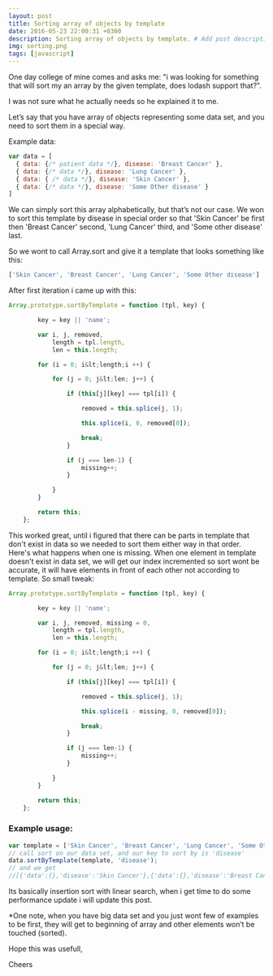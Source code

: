 ```yaml
---
layout: post
title: Sorting array of objects by template
date: 2016-05-23 22:00:31 +0300
description: Sorting array of objects by template. # Add post description (optional)
img: sorting.png
tags: [javascript]
---
```




One day college of mine comes and asks me: "i was looking for something that will sort my an array by the given template, does lodash support that?".

I was not sure what he actually needs so he explained it to me.

Let’s say that you have array of objects representing some data set, and you need to sort them in a special way.

Example data:

```javascript
var data = [
  { data: {/* patient data */}, disease: 'Breast Cancer' },
  { data: {/* data */}, disease: 'Lung Cancer' },
  { data: { /* data */}, disease: 'Skin Cancer' },
  { data: {/* data */}, disease: 'Some Other disease' }
]
```

We can simply sort this array alphabetically, but that’s not our case. We won to sort this template by disease in special order so that 'Skin Cancer' be first then 'Breast Cancer' second, 'Lung Cancer' third, and 'Some other disease' last.

So we wont to call Array.sort and give it a template that looks something like this:

```javascript
['Skin Cancer', 'Breast Cancer', 'Lung Cancer', 'Some Other disease']
```

After first iteration i came up with this:

```javascript
Array.prototype.sortByTemplate = function (tpl, key) {

        key = key || 'name';

        var i, j, removed,
            length = tpl.length,
            len = this.length;

        for (i = 0; i&lt;length;i ++) {

            for (j = 0; j&lt;len; j++) {

                if (this[j][key] === tpl[i]) {

                    removed = this.splice(j, 1);

                    this.splice(i, 0, removed[0]);

                    break;
                }

                if (j === len-1) {
                    missing++;
                }

            }
        }

        return this;
    };
```



This worked great, until i figured that there can be parts in template that don't exist in data so we needed to sort them either way in that order. Here's what happens when one is missing. When one element in template doesn't exist in data set, we will get our index incremented so sort wont be accurate, it will have elements in front of each other not according to template. So small tweak: 

```javascript
Array.prototype.sortByTemplate = function (tpl, key) {

        key = key || 'name';

        var i, j, removed, missing = 0,
            length = tpl.length,
            len = this.length;

        for (i = 0; i&lt;length;i ++) {

            for (j = 0; j&lt;len; j++) {

                if (this[j][key] === tpl[i]) {

                    removed = this.splice(j, 1);

                    this.splice(i - missing, 0, removed[0]);

                    break;
                }

                if (j === len-1) {
                    missing++;
                }

            }
        }

        return this;
    };
```

### Example usage: 

```javascript
var template = ['Skin Cancer', 'Breast Cancer', 'Lung Cancer', 'Some Other disease'];
// call sort on our data set, and our key to sort by is 'disease'
data.sortByTemplate(template, 'disease');  
// and we get 
//[{'data':{},'disease':'Skin Cancer'},{'data':{},'disease':'Breast Cancer'},{'data':{},'disease':'Lung Cancer'},{'data':{},'disease':'Some Other disease'}]
```

Its basically insertion sort with linear search, when i get time to do some performance update i will update this  post.

*One note, when you have big data set and you just wont few of examples to be first, they will get to beginning of array and other elements won’t be touched (sorted).

Hope this was usefull,

Cheers

